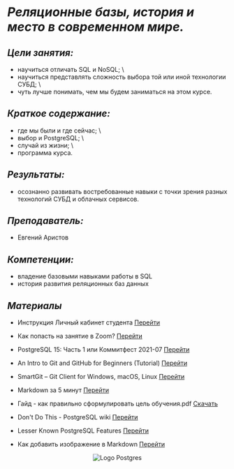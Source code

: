 # **_Реляционные базы, история и место в современном мире._**

## **_Цели занятия:_**
+ научиться отличать SQL и NoSQL; \
+ научиться представлять сложность выбора той или иной технологии СУБД; \
+ чуть лучше понимать, чем мы будем заниматься на этом курсе.


## **_Краткое содержание:_**
+ где мы были и где сейчас; \
+ выбор и PostgreSQL; \
+ случай из жизни; \
+ программа курса.


## **_Результаты:_**
+ осознанно развивать востребованные навыки с точки зрения разных технологий СУБД и облачных сервисов.


## **_Преподаватель:_**
+ Евгений Аристов


## **_Компетенции:_**
+ владение базовыми навыками работы в SQL
+ история развития реляционных баз данных


## **_Материалы_**
+ Инструкция Личный кабинет студента [Перейти](https://docs.google.com/presentation/d/17fs6RI_Aqc58eMbmvK6Ww-DYXL-U2O4lbG6LaHvkmjc/edit?usp=sharing)

+ Как попасть на занятие в Zoom? [Перейти](https://docs.google.com/presentation/d/1I43BcOz4BgNZcovmA3ypz7jB_583nb8ADXb5PmA2ELg/edit?usp=sharing)

+ PostgreSQL 15: Часть 1 или Коммитфест 2021-07 [Перейти](https://habr.com/ru/company/postgrespro/blog/572782/)

+ An Intro to Git and GitHub for Beginners (Tutorial) [Перейти](https://product.hubspot.com/blog/git-and-github-tutorial-for-beginners)

+ SmartGit – Git Client for Windows, macOS, Linux [Перейти](https://www.syntevo.com/smartgit/)

+ Markdown за 5 минут [Перейти](https://htmlacademy.ru/blog/articles/markdown)

+ Гайд - как правильно сформулировать цель обучения.pdf [Скачать](https://cdn.otus.ru/media/private/1e/c4/%D0%93%D0%B0%D0%B9%D0%B4___%D0%BA%D0%B0%D0%BA_%D0%BF%D1%80%D0%B0%D0%B2%D0%B8%D0%BB%D1%8C%D0%BD%D0%BE_%D1%81%D1%84%D0%BE%D1%80%D0%BC%D1%83%D0%BB%D0%B8%D1%80%D0%BE%D0%B2%D0%B0%D1%82%D1%8C_%D1%86%D0%B5%D0%BB%D1%8C_%D0%BE%D0%B1%D1%83%D1%87%D0%B5%D0%BD%D0%B8%D1%8F-301039-1ec468.pdf?hash=v7-MDnMtkLQRAYWByGhWqA&expires=1681060168)

+ Don't Do This - PostgreSQL wiki [Перейти](https://wiki.postgresql.org/wiki/Don't_Do_This)

+ Lesser Known PostgreSQL Features [Перейти](https://hakibenita.com/postgresql-unknown-features?ref=refind)

+ Как добавить изображение в Markdown [Перейти](https://denshub.com/ru/hugo-post-insert-image/)
  
  
  
<p align="center">
<image src="/lesson 1/Postgresql_elephant.svg" alt="Logo Postgres">
</p>
